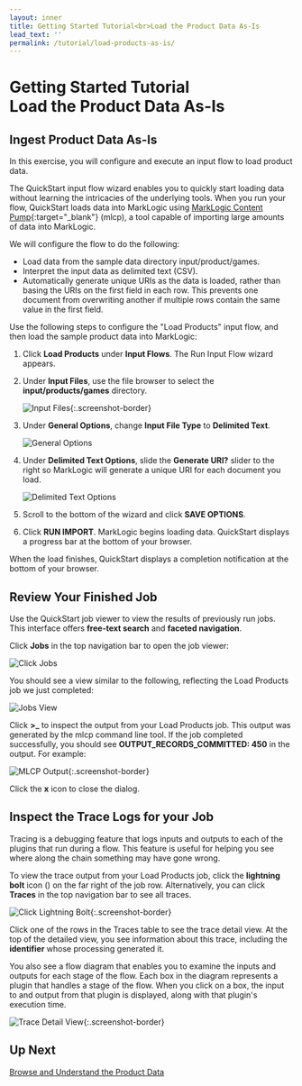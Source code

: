 ```yaml
---
layout: inner
title: Getting Started Tutorial<br>Load the Product Data As-Is
lead_text: ''
permalink: /tutorial/load-products-as-is/
---
```


# Getting Started Tutorial<br>Load the Product Data As-Is

## Ingest Product Data As-Is

In this exercise, you will configure and execute an input flow to load product data.

The QuickStart input flow wizard enables you to quickly start loading data without learning the intricacies of the underlying tools. When you run your flow, QuickStart loads data into MarkLogic using [MarkLogic Content Pump](https://docs.marklogic.com/guide/mlcp){:target="_blank"} (mlcp), a tool capable of importing large amounts of data into MarkLogic.

We will configure the flow to do the following:

* Load data from the sample data directory input/product/games.
* Interpret the input data as delimited text (CSV).
* Automatically generate unique URIs as the data is loaded, rather than basing the URIs on the first field in each row. This prevents one document from overwriting another if multiple rows contain the same value in the first field.

Use the following steps to configure the "Load Products" input flow, and then load the sample product data into MarkLogic:

1. Click **Load Products** under **Input Flows**. The Run Input Flow wizard appears.
1. Under **Input Files**, use the file browser to select the **input/products/games** directory.

    ![Input Files]({{site.baseurl}}/images/3x/load-products-as-is/input-files.png){:.screenshot-border}

1. Under **General Options**, change **Input File Type** to **Delimited Text**.

    ![General Options]({{site.baseurl}}/images/3x/load-products-as-is/general-options.png)

1. Under **Delimited Text Options**, slide the **Generate URI?** slider to the right so MarkLogic will generate a unique URI for each document you load.

    ![Delimited Text Options]({{site.baseurl}}/images/3x/load-products-as-is/delimited-text-options.png)

1. Scroll to the bottom of the wizard and click **SAVE OPTIONS**.
1. Click **RUN IMPORT**. MarkLogic begins loading data. QuickStart displays a progress bar at the bottom of your browser.

When the load finishes, QuickStart displays a completion notification at the bottom of your browser.

## Review Your Finished Job

Use the QuickStart job viewer to view the results of previously run jobs. This interface offers <strong>free-text search</strong> and <strong>faceted navigation</strong>.

Click **Jobs** in the top navigation bar to open the job viewer:

![Click Jobs]({{site.baseurl}}/images/3x/load-products-as-is/select-jobs.png)

You should see a view similar to the following, reflecting the Load Products job we just completed:

![Jobs View]({{site.baseurl}}/images/3x/load-products-as-is/jobs-view.png)

Click **&gt;_** to inspect the output from your Load Products job. This output was generated by the mlcp command line tool. If the job completed successfully, you should see **OUTPUT_RECORDS_COMMITTED: 450** in the output. For example:

![MLCP Output]({{site.baseurl}}/images/3x/load-products-as-is/mlcp-output.png){:.screenshot-border}

Click the **x** icon to close the dialog.

## Inspect the Trace Logs for your Job

Tracing is a debugging feature that logs inputs and outputs to each of the plugins that run during a flow. This feature is useful for helping you see where along the chain something may have gone wrong.

To view the trace output from your Load Products job, click the **lightning bolt** icon (<i class="fa fa-bolt"></i>) on the far right of the job row. Alternatively, you can click **Traces** in the top navigation bar to see all traces.

![Click Lightning Bolt]({{site.baseurl}}/images/3x/load-products-as-is/click-lightning-bolt.png){:.screenshot-border}

Click one of the rows in the Traces table to see the trace detail view. At the top of the detailed view, you see information about this trace, including the **identifier** whose processing generated it.

You also see a flow diagram that enables you to examine the inputs and outputs for each stage of the flow. Each box in the diagram represents a plugin that handles a stage of the flow. When you click on a box, the input to and output from that plugin is displayed, along with that plugin's execution time.

![Trace Detail View]({{site.baseurl}}/images/3x/load-products-as-is/trace-details.png){:.screenshot-border}

## Up Next

[Browse and Understand the Product Data](../browse-understand-product-data/)
